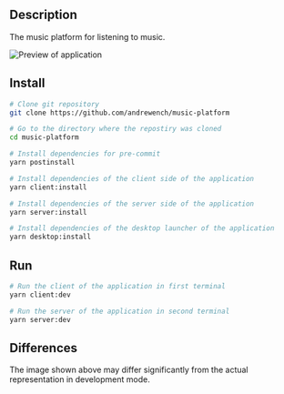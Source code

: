 ## Description

The music platform for listening to music.

![Preview of application](/preview/app.png)

## Install

```sh
# Clone git repository
git clone https://github.com/andrewench/music-platform

# Go to the directory where the repostiry was cloned
cd music-platform

# Install dependencies for pre-commit
yarn postinstall

# Install dependencies of the client side of the application
yarn client:install

# Install dependencies of the server side of the application
yarn server:install

# Install dependencies of the desktop launcher of the application
yarn desktop:install
```

## Run

```sh
# Run the client of the application in first terminal
yarn client:dev

# Run the server of the application in second terminal
yarn server:dev
```

## Differences

The image shown above may differ significantly from the actual representation in development mode.
